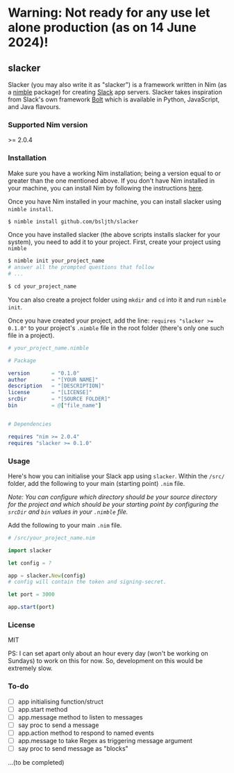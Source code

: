 # Warning: Not ready for any use let alone production (as on 14 June 2024)!

## slacker
Slacker (you may also write it as "slacker") is a framework written in Nim (as a [nimble](https://github.com/nim-lang/nimble) package) for creating [Slack](https://slack.com) app servers. Slacker takes inspiration from Slack's own framework [Bolt](https://api.slack.com/bolt) which is available in Python, JavaScript, and Java flavours.

### Supported Nim version
\>= 2.0.4

### Installation
Make sure you have a working Nim installation; being a version equal to or greater than the one mentioned above. If you don't have Nim installed in your machine, you can install Nim by following the instructions [here](https://nim-lang.org/install.html).

Once you have Nim installed in your machine, you can install slacker using `nimble install`.

```bash
$ nimble install github.com/bsljth/slacker
```
Once you have installed slacker (the above scripts installs slacker for your system), you need to add it to your project. First, create your project using `nimble`

```bash
$ nimble init your_project_name
# answer all the prompted questions that follow
# ...

$ cd your_project_name
```

You can also create a project folder using `mkdir` and `cd` into it and run `nimble init`.

Once you have created your project, add the line: `requires "slacker >= 0.1.0"` to your project's `.nimble` file in the root folder (there's only one such file in a project).

```nim
# your_project_name.nimble

# Package

version       = "0.1.0"
author        = "[YOUR NAME]"
description   = "[DESCRIPTION]"
license       = "[LICENSE]"
srcDir        = "[SOURCE FOLDER]"
bin           = @["file_name"]


# Dependencies

requires "nim >= 2.0.4"
requires "slacker >= 0.1.0"
```

### Usage
Here's how you can initialise your Slack app using `slacker`. Within the `/src/` folder, add the following to your main (starting point) `.nim` file.

*Note: You can configure which directory should be your source directory for the project and which should be your starting point by configuring the `srcDir` and `bin` values in your `.nimble` file.*

Add the following to your main `.nim` file.

```nim
# /src/your_project_name.nim

import slacker

let config = ?

app = slacker.New(config)
# config will contain the token and signing-secret.

let port = 3000

app.start(port)

```

### License
MIT

PS: I can set apart only about an hour every day (won't be working on Sundays) to work on this for now. So, development on this would be extremely slow.

### To-do
- [ ] app initialising function/struct
- [ ] app.start method
- [ ] app.message method to listen to messages
- [ ] say proc to send a message
- [ ] app.action method to respond to named events
- [ ] app.message to take Regex as triggering message argument
- [ ] say proc to send message as "blocks"

...(to be completed)